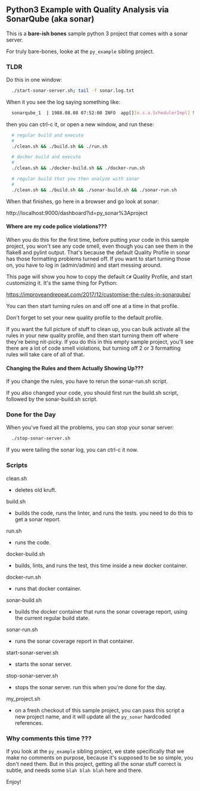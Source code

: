 ## Python3 Example with Quality Analysis via SonarQube (aka sonar)

This is a **bare-ish bones** sample python 3 project that comes with a sonar server.

For truly bare-bones, looke at the `py_example` sibling project.

### TLDR

Do this in one window:
```bash
  ./start-sonar-server.sh; tail -f sonar.log.txt 
```

When it you see the log saying something like:
```bash
  sonarqube_1  | 1988.08.08 07:52:00 INFO  app[][o.s.a.SchedulerImpl] SonarQube is up
```
then you can ctrl-c it, or open a new window, and run these:
```bash
  # regular build and execute
  #
  ./clean.sh && ./build.sh && ./run.sh
```

```bash
  # docker build and execute
  #
  ./clean.sh && ./docker-build.sh && ./docker-run.sh 
```

```bash
  # regular build that you then analyze with sonar
  #
  ./clean.sh && ./build.sh && ./sonar-build.sh && ./sonar-run.sh
```

When that finishes, go here in a browser and go look at sonar:

  http://localhost:9000/dashboard?id=py_sonar%3Aproject


#### Where are my code police violations???

When you do this for the first time, before putting _your_ code in this sample project, you won't see any code smell, even though you can see them in the flake8 and pylint output. That's because the default Quality Profile in sonar has those formatting problems turned off. If you want to start turning those on, you have to log in (admin/admin) and start messing around.

This page will show you how to copy the default `C#` Quality Profile, and start customizing it. It's the same thing for Python:

https://improveandrepeat.com/2017/12/customise-the-rules-in-sonarqube/

You can then start turning rules on and off one at a time in that profile.

Don't forget to set your new quality profile to the default profile.

If you want the full picture of stuff to clean up, you can bulk activate all the rules in your new quality profile, and then start turning them off where they're being nit-picky. If you do this in this empty sample project, you'll see there are a lot of code smell violations, but turning off 2 or 3 formatting rules will take care of all of that.

#### Changing the Rules and them Actually Showing Up???

If you change the rules, you have to rerun the sonar-run.sh script.

If you also changed your code, you should first run the build.sh script, followed by the sonar-build.sh script.

### Done for the Day

When you've fixed all the problems, you can stop your sonar server:
```bash
  ./stop-sonar-server.sh
```

If you were tailing the sonar log, you can ctrl-c it now.

### Scripts

clean.sh
 - deletes old kruft.

build.sh
 - builds the code, runs the linter, and runs the tests.
   you need to do this to get a sonar report.

run.sh
 - runs the code. 

docker-build.sh
 - builds, lints, and runs the test, this time inside a new docker container.

docker-run.sh
 - runs that docker container.

sonar-build.sh
 - builds the docker container that runs the sonar coverage report, using the current regular build state.

sonar-run.sh
 - runs the sonar coverage report in that container.

start-sonar-server.sh
 - starts the sonar server. 

stop-sonar-server.sh
 - stops the sonar server. run this when you're done for the day.

my_project.sh
 - on a fresh checkout of this sample project, you can pass this script a new project name, and it will update all the `py_sonar` hardcoded references.

### Why comments this time ???

If you look at the `py_example` sibling project, we state specifically that we make no comments on purpose, because it's supposed to be so simple, you don't need them. But in this project, getting all the sonar stuff correct is subtle, and needs some `blah blah blah` here and there.

Enjoy!

